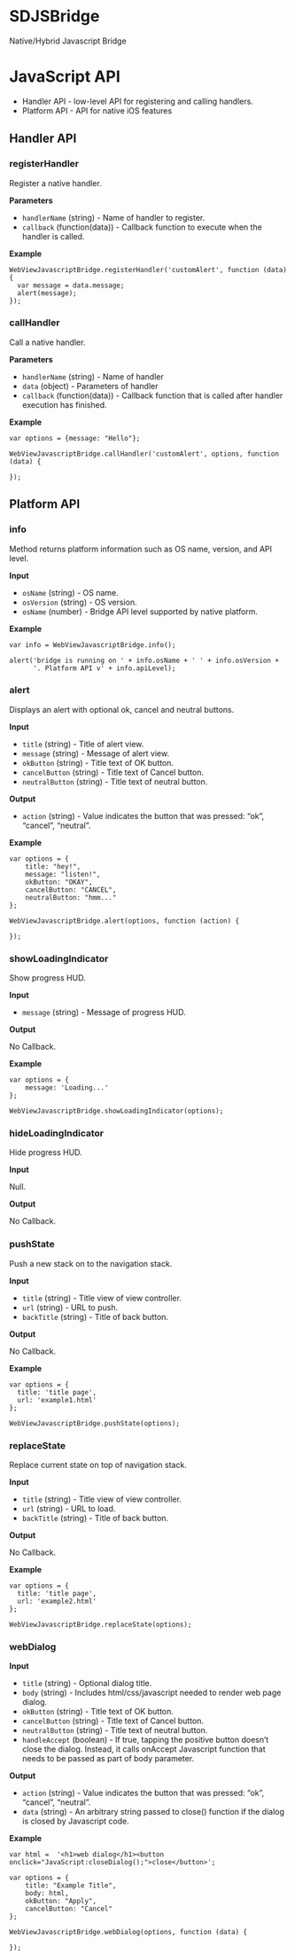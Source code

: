 SDJSBridge
==========

Native/Hybrid Javascript Bridge

# JavaScript API

- Handler API - low-level API for registering and calling handlers.
- Platform API - API for native iOS features

## Handler API

### registerHandler

Register a native handler.

**Parameters**

- `handlerName` (string) - Name of handler to register.
- `callback` (function(data)) - Callback function to execute when the handler is called.

**Example**

```
WebViewJavascriptBridge.registerHandler('customAlert', function (data) {
  var message = data.message;
  alert(message);
});
```

### callHandler

Call a native handler.

**Parameters**

- `handlerName` (string) - Name of handler
- `data` (object) - Parameters of handler
- `callback` (function(data)) - Callback function that is called after handler execution has finished.

**Example**

```
var options = {message: "Hello"};

WebViewJavascriptBridge.callHandler('customAlert', options, function (data) {

});
```

## Platform API

### info

Method returns platform information such as OS name, version, and API level.

**Input**

- `osName` (string) - OS name.
- `osVersion` (string) - OS version.
- `osName` (number) - Bridge API level supported by native platform.

**Example**

```
var info = WebViewJavascriptBridge.info();

alert('bridge is running on ' + info.osName + ' ' + info.osVersion +
      '. Platform API v' + info.apiLevel);
```

### alert

Displays an alert with optional ok, cancel and neutral buttons.

**Input**

- `title` (string) - Title of alert view.
- `message` (string) - Message of alert view.
- `okButton` (string) - Title text of OK button.
- `cancelButton` (string) - Title text of Cancel button.
- `neutralButton` (string) - Title text of neutral button.

**Output**

- `action` (string)  - Value indicates the button that was pressed: “ok”, “cancel”, “neutral”.

**Example**

```
var options = {
    title: "hey!",
    message: "listen!",
    okButton: "OKAY",
    cancelButton: "CANCEL",
    neutralButton: "hmm..."
};

WebViewJavascriptBridge.alert(options, function (action) {

});
```

### showLoadingIndicator

Show progress HUD.

**Input**

- `message` (string) - Message of progress HUD.

**Output**

No Callback.

**Example**

```
var options = {
    message: 'Loading...'
};

WebViewJavascriptBridge.showLoadingIndicator(options);
```

### hideLoadingIndicator

Hide progress HUD.

**Input**

Null.

**Output**

No Callback.

### pushState

Push a new stack on to the navigation stack.

**Input**

- `title` (string) - Title view of view controller.
- `url` (string) - URL to push.
- `backTitle` (string) - Title of back button.

**Output**

No Callback.

**Example**

```
var options = {
  title: 'title page',
  url: 'example1.html'
};

WebViewJavascriptBridge.pushState(options);
```

### replaceState

Replace current state on top of navigation stack.

**Input**

- `title` (string) - Title view of view controller.
- `url` (string) - URL to load.
- `backTitle` (string) - Title of back button.

**Output**

No Callback.

**Example**

```
var options = {
  title: 'title page',
  url: 'example2.html'
};

WebViewJavascriptBridge.replaceState(options);
```

### webDialog

**Input**

- `title` (string) - Optional dialog title.
- `body` (string) - Includes html/css/javascript needed to render web page dialog.
- `okButton` (string) - Title text of OK button.
- `cancelButton` (string) - Title text of Cancel button.
- `neutralButton` (string) - Title text of neutral button.
- `handleAccept` (boolean) -  If true, tapping the positive button doesn’t close the dialog. Instead, it calls onAccept Javascript function that needs to be passed as part of body parameter.

**Output**

- `action` (string)  - Value indicates the button that was pressed: “ok”, “cancel”, “neutral”.
- `data` (string) -  An arbitrary string passed to close() function if the dialog is closed by Javascript code.

**Example**

```
var html =  '<h1>web dialog</h1><button onclick="JavaScript:closeDialog();">close</button>';

var options = {
    title: "Example Title",
    body: html,
    okButton: "Apply",
    cancelButton: "Cancel"
};

WebViewJavascriptBridge.webDialog(options, function (data) {

});
```
